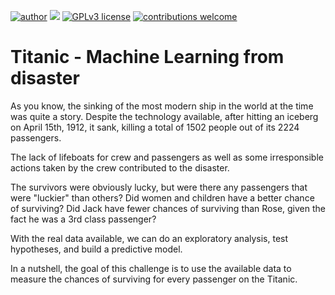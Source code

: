 [![author](https://img.shields.io/badge/author-rafaelnduarte-red.svg)](https://www.linkedin.com/in/rafael-n-duarte) [![](https://img.shields.io/badge/python-3.5+-blue.svg)](https://www.python.org/downloads/release/python-365/) [![GPLv3 license](https://img.shields.io/badge/License-GPLv3-blue.svg)](http://perso.crans.org/besson/LICENSE.html) [![contributions welcome](https://img.shields.io/badge/contributions-welcome-brightgreen.svg?style=flat)](https://github.com/rafaelnduarte/Titanic_Kaggle/issues)

# Titanic - Machine Learning from disaster
As you know, the sinking of the most modern ship in the world at the time was quite a story. Despite the technology available, after hitting an iceberg on April 15th, 1912, it sank, killing a total of 1502 people out of its 2224 passengers.

The lack of lifeboats for crew and passengers as well as some irresponsible actions taken by the crew contributed to the disaster.

The survivors were obviously lucky, but were there any passengers that were "luckier" than others? Did women and children have a better chance of surviving? Did Jack have fewer chances of surviving than Rose, given the fact he was a 3rd class passenger?

With the real data available, we can do an exploratory analysis, test hypotheses, and build a predictive model.

In a nutshell, the goal of this challenge is to use the available data to measure the chances of surviving for every passenger on the Titanic.
